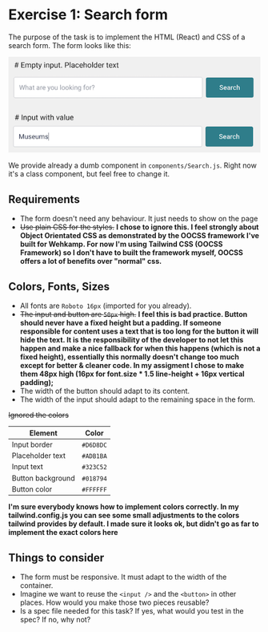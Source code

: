 # Exercise 1: Search form

The purpose of the task is to implement the HTML (React) and CSS of a search form. The form looks like this:

![Search form example](search-form.png)

We provide already a dumb component in `components/Search.js`. Right now it's a class component, but feel free to change it.

## Requirements

- The form doesn't need any behaviour. It just needs to show on the page
- ~~Use plain CSS for the styles.~~ __I chose to ignore this. I feel strongly about Object Orientated CSS as demonstrated by the OOCSS framework I've built for Wehkamp. For now I'm using Tailwind CSS (OOCSS Framework) so I don't have to built the framework myself, OOCSS offers a lot of benefits over "normal" css.__

## Colors, Fonts, Sizes

- All fonts are `Roboto 16px` (imported for you already).
- ~~The input and button are `50px` high.~~ __I feel this is bad practice. Button should never have a fixed height but a padding. If someone responsible for content uses a text that is too long for the button it will hide the text. It is the responsibility of the developer to not let this happen and make a nice fallback for when this happens (which is not a fixed height), essentially this normally doesn't change too much except for better & cleaner code. In my assigment I chose to make them 48px high (16px for font.size * 1.5 line-height + 16px vertical padding);__
- The width of the button should adapt to its content.
- The width of the input should adapt to the remaining space in the form.

~~Ignored the colors~~

| Element           | Color     |
| ----------------- | --------- |
| Input border      | `#D6D8DC` |
| Placeholder text  | `#ADB1BA` |
| Input text        | `#323C52` |
| Button background | `#018794` |
| Button color      | `#FFFFFF` |

__I'm sure everybody knows how to implement colors correctly. In my tailwind.config.js you can see some small adjustments to the colors tailwind provides by default. I made sure it looks ok, but didn't go as far to implement the exact colors here__

## Things to consider

- The form must be responsive. It must adapt to the width of the container.
- Imagine we want to reuse the `<input />` and the `<button>` in other places. How would you make those two pieces reusable?
- Is a spec file needed for this task? If yes, what would you test in the spec? If no, why not?
